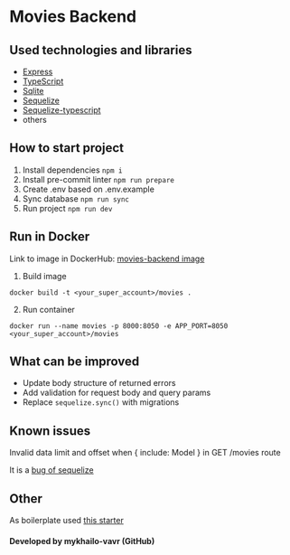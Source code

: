 # Movies Backend

## Used technologies and libraries

- [Express](https://expressjs.com/)
- [TypeScript](https://www.typescriptlang.org/)
- [Sqlite](https://www.sqlite.org/index.html)
- [Sequelize](https://sequelize.org/)
- [Sequelize-typescript](https://www.npmjs.com/package/sequelize-typescript)
- others

## How to start project

1. Install dependencies
   `npm i`
2. Install pre-commit linter
   `npm run prepare`
3. Create .env based on .env.example
4. Sync database
   `npm run sync`
5. Run project
   `npm run dev`

## Run in Docker

Link to image in DockerHub: [movies-backend image](https://hub.docker.com/repository/docker/skystarpeach/movies/general)

1. Build image

`docker build -t <your_super_account>/movies .`

2. Run container

`docker run --name movies -p 8000:8050 -e APP_PORT=8050
<your_super_account>/movies`

## What can be improved

- Update body structure of returned errors
- Add validation for request body and query params
- Replace `sequelize.sync()` with migrations

## Known issues

Invalid data limit and offset when { include: Model } in GET /movies route

It is a [bug of sequelize](https://github.com/sequelize/sequelize/issues/14463)

## Other

As boilerplate used [this starter](https://github.com/mykhailo-vavr/express-starter)

#### Developed by mykhailo-vavr (GitHub)
